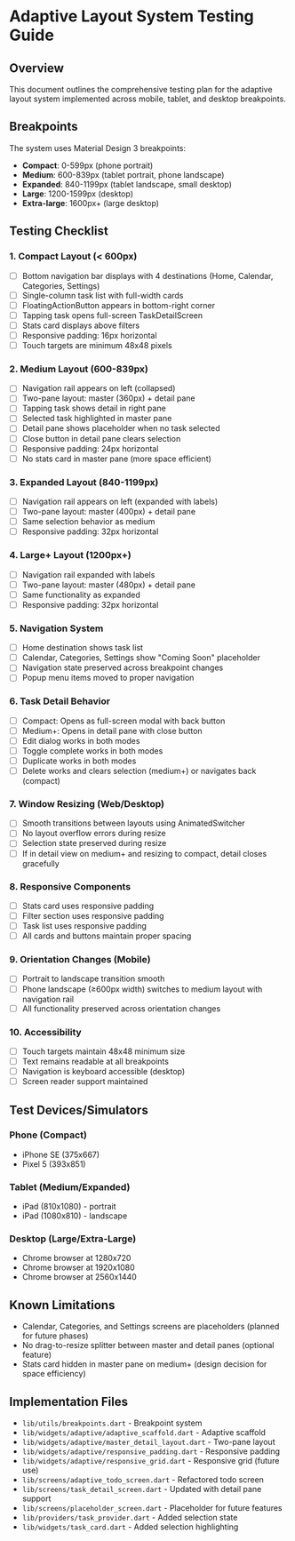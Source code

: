 # Adaptive Layout System Testing Guide

## Overview
This document outlines the comprehensive testing plan for the adaptive layout system implemented across mobile, tablet, and desktop breakpoints.

## Breakpoints
The system uses Material Design 3 breakpoints:
- **Compact**: 0-599px (phone portrait)
- **Medium**: 600-839px (tablet portrait, phone landscape)
- **Expanded**: 840-1199px (tablet landscape, small desktop)
- **Large**: 1200-1599px (desktop)
- **Extra-large**: 1600px+ (large desktop)

## Testing Checklist

### 1. Compact Layout (< 600px)
- [ ] Bottom navigation bar displays with 4 destinations (Home, Calendar, Categories, Settings)
- [ ] Single-column task list with full-width cards
- [ ] FloatingActionButton appears in bottom-right corner
- [ ] Tapping task opens full-screen TaskDetailScreen
- [ ] Stats card displays above filters
- [ ] Responsive padding: 16px horizontal
- [ ] Touch targets are minimum 48x48 pixels

### 2. Medium Layout (600-839px)
- [ ] Navigation rail appears on left (collapsed)
- [ ] Two-pane layout: master (360px) + detail pane
- [ ] Tapping task shows detail in right pane
- [ ] Selected task highlighted in master pane
- [ ] Detail pane shows placeholder when no task selected
- [ ] Close button in detail pane clears selection
- [ ] Responsive padding: 24px horizontal
- [ ] No stats card in master pane (more space efficient)

### 3. Expanded Layout (840-1199px)
- [ ] Navigation rail appears on left (expanded with labels)
- [ ] Two-pane layout: master (400px) + detail pane
- [ ] Same selection behavior as medium
- [ ] Responsive padding: 32px horizontal

### 4. Large+ Layout (1200px+)
- [ ] Navigation rail expanded with labels
- [ ] Two-pane layout: master (480px) + detail pane
- [ ] Same functionality as expanded
- [ ] Responsive padding: 32px horizontal

### 5. Navigation System
- [ ] Home destination shows task list
- [ ] Calendar, Categories, Settings show "Coming Soon" placeholder
- [ ] Navigation state preserved across breakpoint changes
- [ ] Popup menu items moved to proper navigation

### 6. Task Detail Behavior
- [ ] Compact: Opens as full-screen modal with back button
- [ ] Medium+: Opens in detail pane with close button
- [ ] Edit dialog works in both modes
- [ ] Toggle complete works in both modes
- [ ] Duplicate works in both modes
- [ ] Delete works and clears selection (medium+) or navigates back (compact)

### 7. Window Resizing (Web/Desktop)
- [ ] Smooth transitions between layouts using AnimatedSwitcher
- [ ] No layout overflow errors during resize
- [ ] Selection state preserved during resize
- [ ] If in detail view on medium+ and resizing to compact, detail closes gracefully

### 8. Responsive Components
- [ ] Stats card uses responsive padding
- [ ] Filter section uses responsive padding
- [ ] Task list uses responsive padding
- [ ] All cards and buttons maintain proper spacing

### 9. Orientation Changes (Mobile)
- [ ] Portrait to landscape transition smooth
- [ ] Phone landscape (≥600px width) switches to medium layout with navigation rail
- [ ] All functionality preserved across orientation changes

### 10. Accessibility
- [ ] Touch targets maintain 48x48 minimum size
- [ ] Text remains readable at all breakpoints
- [ ] Navigation is keyboard accessible (desktop)
- [ ] Screen reader support maintained

## Test Devices/Simulators

### Phone (Compact)
- iPhone SE (375x667)
- Pixel 5 (393x851)

### Tablet (Medium/Expanded)
- iPad (810x1080) - portrait
- iPad (1080x810) - landscape

### Desktop (Large/Extra-Large)
- Chrome browser at 1280x720
- Chrome browser at 1920x1080
- Chrome browser at 2560x1440

## Known Limitations
- Calendar, Categories, and Settings screens are placeholders (planned for future phases)
- No drag-to-resize splitter between master and detail panes (optional feature)
- Stats card hidden in master pane on medium+ (design decision for space efficiency)

## Implementation Files
- `lib/utils/breakpoints.dart` - Breakpoint system
- `lib/widgets/adaptive/adaptive_scaffold.dart` - Adaptive scaffold
- `lib/widgets/adaptive/master_detail_layout.dart` - Two-pane layout
- `lib/widgets/adaptive/responsive_padding.dart` - Responsive padding
- `lib/widgets/adaptive/responsive_grid.dart` - Responsive grid (future use)
- `lib/screens/adaptive_todo_screen.dart` - Refactored todo screen
- `lib/screens/task_detail_screen.dart` - Updated with detail pane support
- `lib/screens/placeholder_screen.dart` - Placeholder for future features
- `lib/providers/task_provider.dart` - Added selection state
- `lib/widgets/task_card.dart` - Added selection highlighting
